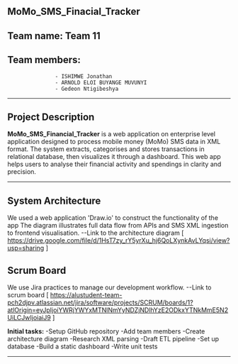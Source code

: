 ## MoMo_SMS_Finacial_Tracker
   ## Team name: Team 11
   ## Team members:
                   - ISHIMWE Jonathan 
                   - ARNOLD ELOI BUYANGE MUVUNYI
                   - Gedeon Ntigibeshya
----------------------------------
## Project Description
**MoMo_SMS_Financial_Tracker** is a web application on enterprise level application designed
to process mobile money (MoMo) SMS data in XML format. The system extracts, categorises and stores transactions in relational database, then visualizes it through a dashboard.
This web app helps users to analyse their financial activity and spendings in clarity and precision.

-------------------------------------
## System Architecture
We used a web application 'Draw.io' to construct the functionality of the app
The diagram illustrates full data flow from APIs and SMS XML ingestion to frontend visualisation.
--Link to the architecture diagram
 [ https://drive.google.com/file/d/1HsT7zy_rY5yrXu_hj6QoLXynkAvLYqsi/view?usp=sharing ]

## Scrum Board
We use Jira practices to manage our development workflow.
--Link to scrum board 
[ https://alustudent-team-pch2djpv.atlassian.net/jira/software/projects/SCRUM/boards/1?atlOrigin=eyJpIjoiYWRjYWYxMTNlNmYyNDZjNDlhYzE2ODkxYTNkMmE5N2UiLCJwIjoiaiJ9 ]

**Initial tasks:**
 -Setup GitHub repository
 -Add team members
 -Create architecture diagram
 -Research XML parsing
 -Draft ETL pipeline
 -Set up database 
 -Build a static dashboard
 -Write unit tests

-----------------------------------------




 

